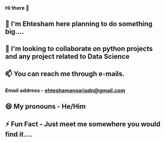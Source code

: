 ### Hi there 👋

## 🔭 I'm Ehtesham here planning to do something big....
## 👯 I'm looking to collaborate on python projects and any project related to Data Science
## 📫 You can reach me through e-mails. 
### Email address - ehteshamansariadn@gmail.com
## 😄 My pronouns - He/Him
## ⚡ Fun Fact - Just meet me somewhere you would find it....


<!--
**E-AMAZE/E-AMAZE** is a ✨ _special_ ✨ repository because its `README.md` (this file) appears on your GitHub profile.

Here are some ideas to get you started:

- 🔭 I’m currently working on ...
- 🌱 I’m currently learning ...
- 👯 I’m looking to collaborate on ...
- 🤔 I’m looking for help with ...
- 💬 Ask me about ...
- 📫 How to reach me: ...
- 😄 Pronouns: ...
- ⚡ Fun fact: ...
-->
